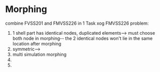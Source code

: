 # Morphing

combine FVSS201 and FMVSS226 in 1 Task
xog FMVSS226
problem:
1. 1 shell part has identical nodes, duplicated elements--> must choose both node in morphing-- the 2 identical nodes won't lie in the same location after morphing
2. symmetric-->
3. multi simulation morphing
4. 
5. 
